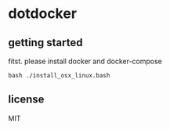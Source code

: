 # dotdocker

## getting started

fitst. please install docker and docker-compose

```
bash ./install_osx_linux.bash
```

## license

MIT
